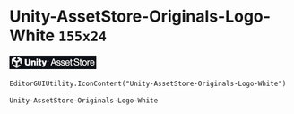 # Unity-AssetStore-Originals-Logo-White `155x24`
<img src="/img/Unity-AssetStore-Originals-Logo-White.png" width=155 height=24>

``` CSharp
EditorGUIUtility.IconContent("Unity-AssetStore-Originals-Logo-White")
```
```
Unity-AssetStore-Originals-Logo-White
```
